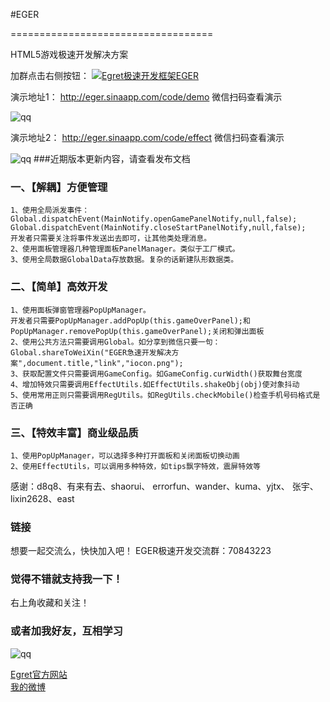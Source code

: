 #EGER

===================================

  HTML5游戏极速开发解决方案
  
加群点击右侧按钮： <a target="_blank" href="http://shang.qq.com/wpa/qunwpa?idkey=e3bba025902c371f851e6f104bc8100a870b9da0963f98f883c17e0a45f3abbd"><img border="0" src="http://pub.idqqimg.com/wpa/images/group.png" alt="Egret极速开发框架EGER" title="Egret极速开发框架EGER"></a>

演示地址1：
http://eger.sinaapp.com/code/demo
微信扫码查看演示

<img src="http://eger.sinaapp.com/code/public/eger1.png" alt="qq" title="Egret极速开发框架EGER"/>

演示地址2：
http://eger.sinaapp.com/code/effect
微信扫码查看演示

<img src="http://eger.sinaapp.com/code/public/eger2.png" alt="qq" title="Egret极速开发框架EGER"/>
###近期版本更新内容，请查看发布文档

### 一、【解耦】方便管理  

    1、使用全局派发事件：Global.dispatchEvent(MainNotify.openGamePanelNotify,null,false);
    Global.dispatchEvent(MainNotify.closeStartPanelNotify,null,false);
    开发者只需要关注将事件发送出去即可，让其他类处理消息。
    2、使用面板管理器几种管理面板PanelManager。类似于工厂模式。
    3、使用全局数据GlobalData存放数据。复杂的话新建队形数据类。

### 二、【简单】高效开发  

    1、使用面板弹窗管理器PopUpManager。
    开发者只需要PopUpManager.addPopUp(this.gameOverPanel);和PopUpManager.removePopUp(this.gameOverPanel);关闭和弹出面板
    2、使用公共方法只需要调用Global。如分享到微信只要一句：Global.shareToWeiXin("EGER急速开发解决方案",document.title,"link","iocon.png");
    3、获取配置文件只需要调用GameConfig。如GameConfig.curWidth()获取舞台宽度
    4、增加特效只需要调用EffectUtils.如EffectUtils.shakeObj(obj)使对象抖动
    5、使用常用正则只需要调用RegUtils。如RegUtils.checkMobile()检查手机号码格式是否正确
    
### 三、【特效丰富】商业级品质 

    1、使用PopUpManager，可以选择多种打开面板和关闭面板切换动画
    2、使用EffectUtils，可以调用多种特效，如tips飘字特效，震屏特效等


感谢：d8q8、有来有去、shaorui、 errorfun、wander、kuma、yjtx、 张宇、lixin2628、east

### 链接

想要一起交流么，快快加入吧！
EGER极速开发交流群：70843223

### 觉得不错就支持我一下！

右上角收藏和关注！

### 或者加我好友，互相学习

<img src="http://eger.sinaapp.com/code/public/dily.png" alt="qq" title="Egret极速开发框架EGER"/>

[Egret官方网站](egret-labs.org)<br />
[我的微博](http://weibo.com/1856526021/profile?topnav=1&wvr=6)<br />